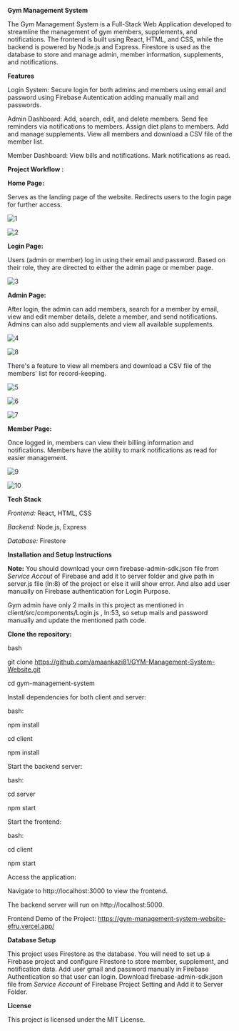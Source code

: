 ****Gym Management System****

The Gym Management System is a Full-Stack Web Application developed to streamline the management of gym members, supplements, and notifications. The frontend is built using React, HTML, and CSS, while the backend is powered by Node.js and Express. Firestore is used as the database to store and manage admin, member information, supplements, and notifications.


**Features**

Login System: Secure login for both admins and members using email and password using Firebase Autentication adding manually mail and passwords.

Admin Dashboard: Add, search, edit, and delete members.
Send fee reminders via notifications to members.
Assign diet plans to members.
Add and manage supplements.
View all members and download a CSV file of the member list.

Member Dashboard:
View bills and notifications.
Mark notifications as read.


**Project Workflow :**

**Home Page:**

Serves as the landing page of the website.
Redirects users to the login page for further access.

![1](https://github.com/user-attachments/assets/a10ea242-b6a8-4077-86b0-3aa3ef51629c)

![2](https://github.com/user-attachments/assets/48f44c7f-cfff-4d5b-88d3-51381841b482)


**Login Page:**

Users (admin or member) log in using their email and password.
Based on their role, they are directed to either the admin page or member page.

![3](https://github.com/user-attachments/assets/c096ae49-552f-4f13-8652-c61d5370e27f)


**Admin Page:**

After login, the admin can add members, search for a member by email, view and edit member details, delete a member, and send notifications.
Admins can also add supplements and view all available supplements.

![4](https://github.com/user-attachments/assets/8cd58e5a-3d7a-4412-a8a0-fdeed7740453)

![8](https://github.com/user-attachments/assets/bf0d1b72-75f3-4a14-a3ee-96ba64bb7e5f)

There's a feature to view all members and download a CSV file of the members' list for record-keeping.

![5](https://github.com/user-attachments/assets/368a6a5d-505b-48d5-85a9-a2f8ba8e1556)

![6](https://github.com/user-attachments/assets/c431fdd4-9eb5-485e-a4ac-431e8ffe4476)

![7](https://github.com/user-attachments/assets/984184bb-3f7d-4bc7-80b9-b5bc74399734)


**Member Page:**

Once logged in, members can view their billing information and notifications.
Members have the ability to mark notifications as read for easier management.

![9](https://github.com/user-attachments/assets/8b80835b-6c41-42f1-8710-1452e73da314)

![10](https://github.com/user-attachments/assets/a43ad2e5-cb5e-4162-a6f6-4dc0cd96864c)


**Tech Stack**

*Frontend:* React, HTML, CSS

*Backend:* Node.js, Express

*Database:* Firestore


**Installation and Setup Instructions**

**Note:** You should download your own firebase-admin-sdk.json file from *Service Accout* of Firebase and add it to server folder and give path in server.js file (ln:8) of the project or else it will show error. And also add user manually on Firebase authentication for Login Purpose.

Gym admin have only 2 mails in this project as mentioned in client/src/components/Login.js , ln:53, so setup mails and password manually and update the mentioned path code.


**Clone the repository:**

bash

git clone https://github.com/amaankazi81/GYM-Management-System-Website.git

cd gym-management-system

Install dependencies for both client and server:

bash:

npm install

cd client

npm install

Start the backend server:

bash:

cd server

npm start

Start the frontend:

bash:

cd client

npm start

Access the application:

Navigate to http://localhost:3000 to view the frontend.

The backend server will run on http://localhost:5000.

Frontend Demo of the Project: https://gym-management-system-website-efru.vercel.app/

**Database Setup**

This project uses Firestore as the database. You will need to set up a Firebase project and configure Firestore to store member, supplement, and notification data. Add user gmail and password manually in Firebase Authentication so that user can login. Download firebase-admin-sdk.json file from *Service Account* of Firebase Project Setting and Add it to Server Folder.

**License**

This project is licensed under the MIT License.

